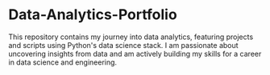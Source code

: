 # Data-Analytics-Portfolio
This repository contains my journey into data analytics, featuring projects and scripts using Python's data science stack. I am passionate about uncovering insights from data and am actively building my skills for a career in data science and engineering.
